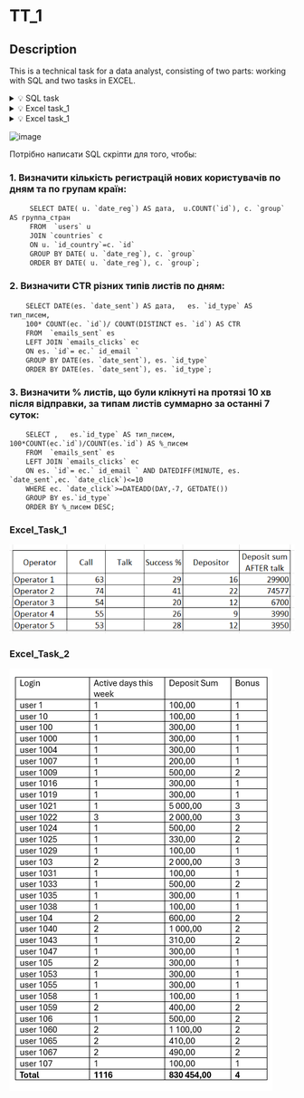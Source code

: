 # TT_1

## Description
This is a technical task for a data analyst, consisting of two parts: working with SQL and two tasks in EXCEL.


<details>
         
  <summary>💡 SQL task </summary>
  
         - Number of new user registrations by day by country groups
         
         - CTR of different types of emails by day
              
         - % of emails clicked within 10 minutes after sending, by types of emails in total for the last 7 days
              
</details>

<details>
  <summary>💡 Excel task_1  </summary>

The "call log" tab shows the work of operators. The operator and the player called are indicated. 
The Call field logs the attempted call. If the cell is empty, there was no call, 0 - no call, 1 - call.
The "Activity" tab shows the activity of players:player, date of activity, type of activity, amount.
We consider that all activity was after the events on the call log.
It is required to summarize statistics in the context of each operator, how many calls were made, how many were successful dialers. 
Also, how many unique players made deposits after the call from the operator and the amount of deposits after the call.
Deposits on the activity tab in the Type column, filter by the Deposit value.

</details>

<details>
  <summary>💡 Excel task_1  </summary>

Let's make the assumption that it's Friday, 07/28/2017. The activity2 tab has a list of player activities. Monday through Thursday. Date, amount, type of activity.  Alerts are scheduled to be sent on Friday to players who have made deposits during the week. Players will be offered bonuses, which depend on how much a person has paid over the past days. The Bonus tab shows the amount of the bonus.

It is necessary to make a list of unique players with a note, how many active days he played for the past days (active day - a day in which there was a deposit, in one active day a player can have an unlimited number of deposits), as well as the number of bonus, which will be offered to him.

</details>



![image](https://github.com/user-attachments/assets/3f15336e-42c8-46e6-bab3-0ea2173a05e9)

Потрібно написати SQL скріпти для того, чтобы:
###  1. Визначити кількість регистрацій нових користувачів  по дням та по групам країн:
         SELECT DATE( u. `date_reg`) AS дата,  u.COUNT(`id`), c. `group` AS группа_стран
         FROM  `users` u 
         JOIN `countries` c
         ON u. `id_country`=c. `id`
         GROUP BY DATE( u. `date_reg`), c. `group`
         ORDER BY DATE( u. `date_reg`), c. `group`;

###  2. Визначити CTR різних типів листів по дням:
        SELECT DATE(es. `date_sent`) AS дата,   es. `id_type` AS тип_писем, 
        100* COUNT(ec. `id`)/ COUNT(DISTINCT es. `id`) AS CTR
        FROM  `emails_sent` es
        LEFT JOIN `emails_clicks` ec
        ON es. `id`= ec.` id_email `
        GROUP BY DATE(es. `date_sent`), es. `id_type`
        ORDER BY DATE(es. `date_sent`), es. `id_type`;

###  3. Визначити % листів, що були клікнуті на протязі 10 хв після відправки, за типам листів суммарно за останні 7 суток:
        SELECT ,   es.`id_type` AS тип_писем,  100*COUNT(ec.`id`)/COUNT(es.`id`) AS %_писем
        FROM  `emails_sent` es
        LEFT JOIN `emails_clicks` ec
        ON es. `id`= ec.` id_email ` AND DATEDIFF(MINUTE, es. `date_sent`,ec. `date_click`)<=10
        WHERE ec. `date_click`>=DATEADD(DAY,-7, GETDATE())
        GROUP BY es.`id_type`
        ORDER BY %_писем DESC;

###  Excel_Task_1

![image](https://github.com/HellenOk/TT_1/blob/main/Excel_Task_1.png)

###  Excel_Task_2

![image](https://github.com/HellenOk/TT_1/blob/main/Excel_Task_2.png)

